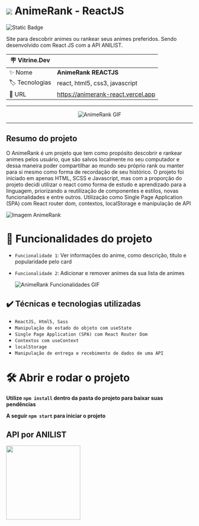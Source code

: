 <h1> <img src="https://github.com/joaoplgaspar/animeRank-React/assets/130015259/6865cca8-8a45-4207-80d4-2547d38e9fa9"/> AnimeRank - ReactJS </h1>

![Static Badge](https://img.shields.io/badge/Status-_Em%20Desenvolvimento-yellow?style=for-the-badge)

Site para descobrir animes ou rankear seus animes preferidos. Sendo desenvolvido com React JS com a API ANILIST.

| :placard: Vitrine.Dev |     |
| -------------  | --- |
| :sparkles: Nome        | **AnimeRank REACTJS**
| :label: Tecnologias | react, html5, css3, javascript
| :rocket: URL         | https://animerank-react.vercel.app

<hr>

<div align=center>
  <img  src="https://github.com/joaoplgaspar/animeRank-React/assets/130015259/0a9b33af-bebc-45cd-bd47-c6ae27542bfa#vitrinedev" alt="AnimeRank GIF"/>
</div>

<hr>

## Resumo do projeto

O AnimeRank é um projeto que tem como propósito descobrir e rankear animes pelos usuário, que são salvos localmente no seu computador e dessa maneira poder compartilhar ao mundo seu próprio rank ou manter para si mesmo como forma de recordação de seu histórico. O projeto foi iniciado em apenas HTML, SCSS e Javascript, mas com a proporção do projeto decidi utilizar o react como forma de estudo e aprendizado para a linguagem, priorizando a reutilização de componentes e estilos, novas funcionalidades e entre outros. Utilização como Single Page Application (SPA) com React router dom, contextos, localStorage e manipulação de API


![Imagem AnimeRank](https://github.com/joaoplgaspar/animeRank-React/assets/130015259/9f077a68-3c24-44df-abb7-2f8abb64e332)


# :hammer: Funcionalidades do projeto

- `Funcionalidade 1`: Ver informações do anime, como descrição, titulo e popularidade pelo card
- `Funcionalidade 2`: Adicionar e remover animes da sua lista de animes

  ![AnimeRank Funcionalidades GIF](https://github.com/joaoplgaspar/animeRank-React/assets/130015259/be71b3bb-b444-463f-adb5-dec4c10f4ae7)


## ✔️ Técnicas e tecnologias utilizadas
- ``ReactJS, Html5, Sass``
- ``Manipulação do estado do objeto com useState``
- ``Single Page Application (SPA) com React Router Dom``
- ``Contextos com useContext``
- ``localStorage``
- ``Manipulação de entrega e recebimento de dados de uma API``

# 🛠️ Abrir e rodar o projeto

**Utilize `npm install` dentro da pasta do projeto para baixar suas pendências**

**A seguir `npm start` para iniciar o projeto**


## API por ANILIST

<img src="https://github.com/joaoplgaspar/animeRank-JS/assets/130015259/d57fc581-4c8c-4155-9a02-1689ebcf94ba" width=200 />
